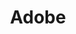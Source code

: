 ---
blog: https://blogs.adobe.com/
facebook: https://www.facebook.com/adobe
github: adobe
logohandle: adobe
sort: adobe
title: Adobe
twitter: Adobe
website: https://www.adobe.com/
wikipedia: https://en.wikipedia.org/wiki/Adobe_Systems
---